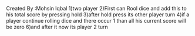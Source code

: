 Created By :Mohsin Iqbal
1)two player 
2)First can Rool dice and add this to his total score by pressing hold
3)after hold press its other player turn
4)if a player continue rolling dice and there occur 1 than all his current score will be zero
6)and after it now its player 2 turn
